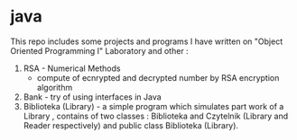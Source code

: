 # java

This repo includes some projects and programs I have written on "Object Oriented Programming I" Laboratory and other :

1. RSA - Numerical Methods 
   - compute of ecnrypted and decrypted number by RSA encryption algorithm
2. Bank - try of using interfaces in Java
3. Biblioteka (Library) - a simple program which simulates part work of a Library , contains of two classes : Biblioteka and Czytelnik (Library and Reader respectively) and public class Biblioteka (Library).
